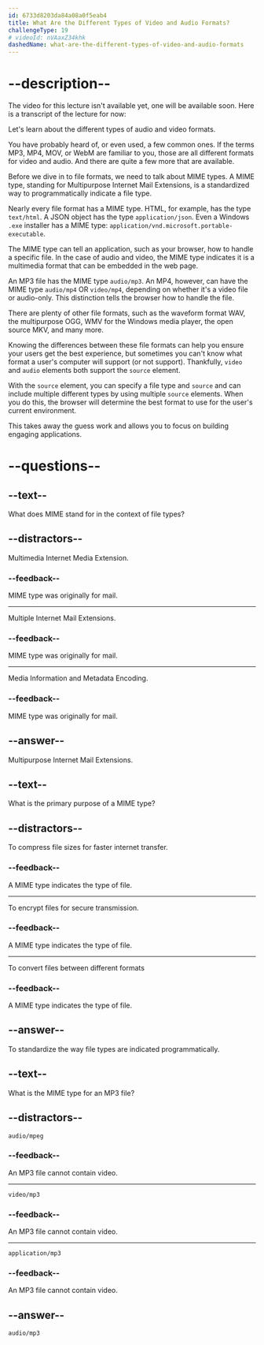 ```yaml
---
id: 6733d8203da84a08a0f5eab4
title: What Are the Different Types of Video and Audio Formats?
challengeType: 19
# videoId: nVAaxZ34khk
dashedName: what-are-the-different-types-of-video-and-audio-formats
---
```


# --description--

The video for this lecture isn't available yet, one will be available soon. Here is a transcript of the lecture for now:

Let's learn about the different types of audio and video formats.

You have probably heard of, or even used, a few common ones. If the terms MP3, MP4, MOV, or WebM are familiar to you, those are all different formats for video and audio. And there are quite a few more that are available.

Before we dive in to file formats, we need to talk about MIME types. A MIME type, standing for Multipurpose Internet Mail Extensions, is a standardized way to programmatically indicate a file type.

Nearly every file format has a MIME type. HTML, for example, has the type `text/html`. A JSON object has the type `application/json`. Even a Windows `.exe` installer has a MIME type: `application/vnd.microsoft.portable-executable`.

The MIME type can tell an application, such as your browser, how to handle a specific file. In the case of audio and video, the MIME type indicates it is a multimedia format that can be embedded in the web page.

An MP3 file has the MIME type `audio/mp3`. An MP4, however, can have the MIME type `audio/mp4` OR `video/mp4`, depending on whether it's a video file or audio-only. This distinction tells the browser how to handle the file.

There are plenty of other file formats, such as the waveform format WAV, the multipurpose OGG, WMV for the Windows media player, the open source MKV, and many more.

Knowing the differences between these file formats can help you ensure your users get the best experience, but sometimes you can't know what format a user's computer will support (or not support). Thankfully, `video` and `audio` elements both support the `source` element.

With the `source` element, you can specify a file type and `source` and can include multiple different types by using multiple `source` elements. When you do this, the browser will determine the best format to use for the user's current environment.

This takes away the guess work and allows you to focus on building engaging applications.

# --questions--

## --text--

What does MIME stand for in the context of file types?

## --distractors--

Multimedia Internet Media Extension.

### --feedback--

MIME type was originally for mail.

---

Multiple Internet Mail Extensions.

### --feedback--

MIME type was originally for mail.

---

Media Information and Metadata Encoding.

### --feedback--

MIME type was originally for mail.

## --answer--

Multipurpose Internet Mail Extensions.

## --text--

What is the primary purpose of a MIME type?

## --distractors--

To compress file sizes for faster internet transfer.

### --feedback--

A MIME type indicates the type of file.

---

To encrypt files for secure transmission.

### --feedback--

A MIME type indicates the type of file.

---

To convert files between different formats

### --feedback--

A MIME type indicates the type of file.

## --answer--

To standardize the way file types are indicated programmatically.

## --text--

What is the MIME type for an MP3 file?

## --distractors--

`audio/mpeg`

### --feedback--

An MP3 file cannot contain video.

---

`video/mp3`

### --feedback--

An MP3 file cannot contain video.

---

`application/mp3`

### --feedback--

An MP3 file cannot contain video.

## --answer--

`audio/mp3`

